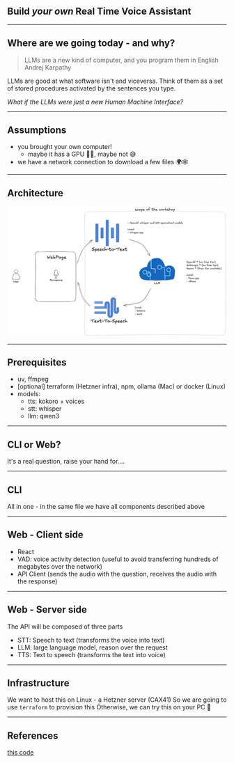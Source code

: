 ## Build <span class="highlight">*your own*</span> Real Time Voice Assistant

---

## Where are we going today - and why?
> LLMs are a new kind of computer, and you program them in English
>         Andrej Karpathy

LLMs are good at what software isn't and viceversa. Think of them as a set of stored procedures activated by the sentences you type.

*What if the LLMs were just a new Human Machine Interface?*

---
## Assumptions
- you brought your own computer!
	- maybe it has a GPU 🤞🏻, maybe not 😅
- we have a network connection to download a few files 🌍🕸️

---
## Architecture
 <img src=architecture.png>

---
## Prerequisites

- uv, ffmpeg
- [optional] terraform (Hetzner infra), npm, ollama (Mac) or docker (Linux)
- models:
	- tts: kokoro + voices
	- stt: whisper
	- llm: qwen3

---
## CLI or Web?
It's a real question, raise your hand for....

---
## CLI
All in one - in the same file we have all components described above

---
## Web - Client side
- React
- VAD: voice activity detection (useful to avoid transferring hundreds of megabytes over the network)
- API Client (sends the audio with the question, receives the audio with the response)

---
## Web - Server side
The API will be composed of three parts

- STT: Speech to text (transforms the voice into text)
- LLM: large language model, reason over the request
- TTS: Text to speech (transforms the text into voice)

---
## Infrastructure
We want to host this on Linux - a Hetzner server (CAX41)
So we are going to use `terraform` to provision this
Otherwise, we can try this on your PC 🤞

---
## References
[this code](https://github.com/nillebco/rt-voice-assistant.git)
